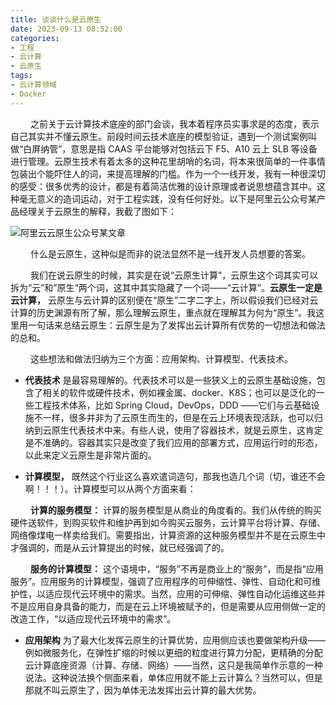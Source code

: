 ```yaml
---
title: 谈谈什么是云原生
date: 2023-09-13 08:52:00
categories: 
- 工程
- 云计算
- 云原生
tags:
- 云计算领域
- Docker
---
```



&ensp;&ensp;&ensp;&ensp; 之前关于云计算技术底座的部门会谈，我本着程序员实事求是的态度，表示自己其实并不懂云原生。前段时间云技术底座的模型验证，遇到一个测试案例叫做“白屏纳管”，意思是指 CAAS 平台能够对包括云下 F5、A10 云上 SLB 等设备进行管理。云原生技术有着太多的这种花里胡哨的名词，将本来很简单的一件事情包装出个能吓住人的词，来提高理解的门槛。作为一个一线开发，我有一种很深切的感受：很多优秀的设计，都是有着简洁优雅的设计原理或者说思想蕴含其中。这种毫无意义的造词运动，对于工程实践，没有任何好处。以下是阿里云公众号某产品经理关于云原生的解释，我截了图如下：

![阿里云云原生公众号某文章](/pic/工程/云计算/云原生/谈谈什么是云原生/阿里云云原生公众号某文章.jpg)

&ensp;&ensp;&ensp;&ensp; 什么是云原生，这种似是而非的说法显然不是一线开发人员想要的答案。

&ensp;&ensp;&ensp;&ensp; 我们在说云原生的时候，其实是在说“云原生计算”，云原生这个词其实可以拆为“云”和”原生“两个词，这其中其实隐藏了一个词——“云计算”。__云原生一定是云计算，__ 云原生与云计算的区别便在“原生”二字二字上，所以假设我们已经对云计算的历史渊源有所了解，那么理解云原生，重点就在理解其为何为“原生”。我这里用一句话来总结云原生：云原生是为了发挥出云计算所有优势的一切想法和做法的总和。
    
&ensp;&ensp;&ensp;&ensp; 这些想法和做法归纳为三个方面：应用架构、计算模型、代表技术。

* __代表技术__ 是最容易理解的。代表技术可以是一些狭义上的云原生基础设施，包含了相关的软件或硬件技术，例如裸金属、docker、K8S；也可以是泛化的一些工程技术体系，比如 Spring Cloud，DevOps，DDD ——它们与云基础设施不一样，很多并非为了云原生而生的，但是在云上环境表现活跃，也可以归纳到云原生代表技术中来。有些人说，使用了容器技术，就是云原生，这肯定是不准确的。容器其实只是改变了我们应用的部署方式，应用运行时的形态，以此来定义云原生是非常片面的。


* __计算模型，__ 既然这个行业这么喜欢遣词造句，那我也造几个词（切，谁还不会啊！！！）。计算模型可以从两个方面来看：

&ensp;&ensp;&ensp;&ensp; __计算的服务模型：__ 计算的服务模型是从商业的角度看的。我们从传统的购买硬件送软件，到购买软件和维护再到如今购买云服务，云计算平台将计算、存储、网络像煤电一样卖给我们。需要指出，计算资源的这种服务模型并不是在云原生中才强调的，而是从云计算提出的时候，就已经强调了的。

&ensp;&ensp;&ensp;&ensp; __服务的计算模型：__ 这个语境中，“服务”不再是商业上的“服务”，而是指“应用服务”。应用服务的计算模型，强调了应用程序的可伸缩性、弹性、自动化和可维护性，以适应现代云环境中的需求。当然，应用的可伸缩、弹性自动化运维这些并不是应用自身具备的能力，而是在云上环境被赋予的，但是需要从应用侧做一定的改造工作，“以适应现代云环境中的需求”。

* __应用架构__ 为了最大化发挥云原生的计算优势，应用侧应该也要做架构升级——例如微服务化，在弹性扩缩的时候以更细的粒度进行算力分配，更精确的分配云计算底座资源（计算、存储、网络）——当然，这只是我简单作示意的一种说法。这种说法换个侧面来看，单体应用就不能上云计算么？当然可以，但是那就不叫云原生了，因为单体无法发挥出云计算的最大优势。

